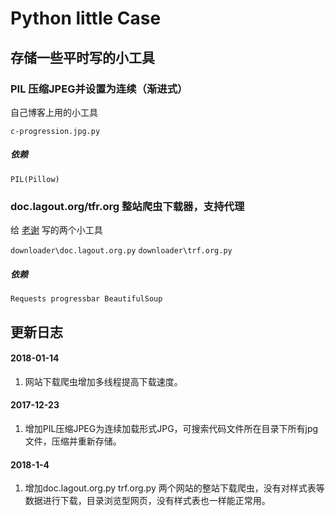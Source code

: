 # Python little Case

## 存储一些平时写的小工具

### PIL 压缩JPEG并设置为连续（渐进式）

自己博客上用的小工具

`c-progression.jpg.py`

##### 依赖

`PIL(Pillow)`


### doc.lagout.org/tfr.org 整站爬虫下载器，支持代理

给 [老谢](https://www.xj123.info) 写的两个小工具

`downloader\doc.lagout.org.py`
`downloader\trf.org.py`

##### 依赖

`Requests progressbar BeautifulSoup`

## 更新日志

#### 2018-01-14

1. 网站下载爬虫增加多线程提高下载速度。

#### 2017-12-23
1.  增加PIL压缩JPEG为连续加载形式JPG，可搜索代码文件所在目录下所有jpg文件，压缩并重新存储。

#### 2018-1-4
1. 增加doc.lagout.org.py trf.org.py 两个网站的整站下载爬虫，没有对样式表等数据进行下载，目录浏览型网页，没有样式表也一样能正常用。